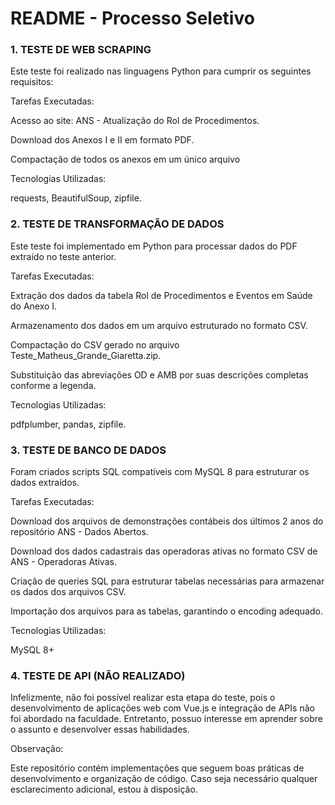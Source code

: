 # README - Processo Seletivo

### 1. TESTE DE WEB SCRAPING

Este teste foi realizado nas linguagens Python para cumprir os seguintes requisitos:

Tarefas Executadas:

Acesso ao site: ANS - Atualização do Rol de Procedimentos.

Download dos Anexos I e II em formato PDF.

Compactação de todos os anexos em um único arquivo

Tecnologias Utilizadas:

requests, BeautifulSoup, zipfile.

### 2. TESTE DE TRANSFORMAÇÃO DE DADOS

Este teste foi implementado em Python para processar dados do PDF extraído no teste anterior.

Tarefas Executadas:

Extração dos dados da tabela Rol de Procedimentos e Eventos em Saúde do Anexo I.

Armazenamento dos dados em um arquivo estruturado no formato CSV.

Compactação do CSV gerado no arquivo Teste_Matheus_Grande_Giaretta.zip.

Substituição das abreviações OD e AMB por suas descrições completas conforme a legenda.

Tecnologias Utilizadas:

pdfplumber, pandas, zipfile.

### 3. TESTE DE BANCO DE DADOS

Foram criados scripts SQL compatíveis com MySQL 8 para estruturar os dados extraídos.

Tarefas Executadas:

Download dos arquivos de demonstrações contábeis dos últimos 2 anos do repositório ANS - Dados Abertos.

Download dos dados cadastrais das operadoras ativas no formato CSV de ANS - Operadoras Ativas.

Criação de queries SQL para estruturar tabelas necessárias para armazenar os dados dos arquivos CSV.

Importação dos arquivos para as tabelas, garantindo o encoding adequado.

Tecnologias Utilizadas:

MySQL 8+

### 4. TESTE DE API (NÃO REALIZADO)

Infelizmente, não foi possível realizar esta etapa do teste, pois o desenvolvimento de aplicações web com Vue.js e integração de APIs não foi abordado na faculdade. Entretanto, possuo interesse em aprender sobre o assunto e desenvolver essas habilidades.

Observação:

Este repositório contém implementações que seguem boas práticas de desenvolvimento e organização de código. Caso seja necessário qualquer esclarecimento adicional, estou à disposição.

